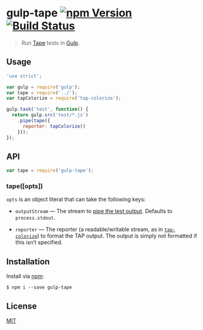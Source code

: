 # gulp-tape [![npm Version](http://img.shields.io/npm/v/gulp-tape.svg?style=flat)](https://www.npmjs.org/package/gulp-tape) [![Build Status](https://img.shields.io/travis/yuanqing/gulp-tape.svg?style=flat)](https://travis-ci.org/yuanqing/gulp-tape)

> Run [Tape](https://github.com/substack/tape) tests in [Gulp](http://gulpjs.com/).

## Usage

```js
'use strict';

var gulp = require('gulp');
var tape = require('../');
var tapColorize = require('tap-colorize');

gulp.task('test', function() {
  return gulp.src('test/*.js')
    .pipe(tape({
      reporter: tapColorize()
    }));
});
```

## API

```js
var tape = require('gulp-tape');
```

### tape([opts])

`opts` is an object literal that can take the following keys:

- `outputStream` &mdash; The stream to [pipe the test output](https://github.com/substack/tape#tap-stream-reporter). Defaults to `process.stdout`.

- `reporter` &mdash; The reporter (a readable/writable stream, as in [`tap-colorize`](https://github.com/substack/tap-colorize)) to format the TAP output. The output is simply not formatted if this isn&rsquo;t specified.

## Installation

Install via [npm](https://npmjs.com/):

```
$ npm i --save gulp-tape
```

## License

[MIT](LICENSE.md)
